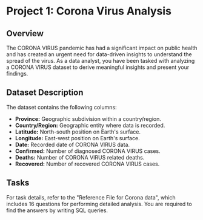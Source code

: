 # Project 1: Corona Virus Analysis

## Overview
The CORONA VIRUS pandemic has had a significant impact on public health and has created an urgent need for data-driven insights to understand the spread of the virus. As a data analyst, you have been tasked with analyzing a CORONA VIRUS dataset to derive meaningful insights and present your findings.

## Dataset Description
The dataset contains the following columns:

- **Province:** Geographic subdivision within a country/region.
- **Country/Region:** Geographic entity where data is recorded.
- **Latitude:** North-south position on Earth's surface.
- **Longitude:** East-west position on Earth's surface.
- **Date:** Recorded date of CORONA VIRUS data.
- **Confirmed:** Number of diagnosed CORONA VIRUS cases.
- **Deaths:** Number of CORONA VIRUS related deaths.
- **Recovered:** Number of recovered CORONA VIRUS cases.

## Tasks
For task details, refer to the "Reference File for Corona data", which includes 16 questions for performing detailed analysis. You are required to find the answers by writing SQL queries.

